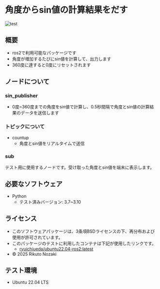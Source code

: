 # 角度からsin値の計算結果をだす
![test](https://github.com/nozakirikuto2/robosys2024/actions/workflows/test.yml/badge.svg)

## 概要

- ros2で利用可能なパッケージです
- 角度が増加するたびにsin値を計算して、出力します
- 360度に達すると0度にリセットされます

## ノードについて
### sin_publisher

- 0度~360度までの角度をsin値で計算し、0.5秒間隔で角度とsin値の計算結果のデータを送信します

### トピックについて

- countup
   - 角度とsin値をリアルタイムで送信

### sub

テスト用に使用するノードです。受け取った角度とsin値を端末に表示します。

## 必要なソフトウェア

- Python
   - テスト済みバージョン: 3.7~3.10

## ライセンス

- このソフトウェアパッケージは、3条項BSDライセンスの下、再分布および使用が許可されています。
- このパッケージのテストに利用したコンテナは下記が使用したリンクです。
   - [ryuichiueda/ubuntu22.04-ros2:latest](https://hub.docker.com/repository/docker/ryuichiueda/ubuntu22.04-ros2)
- © 2025 Rikuto Nozaki

## テスト環境

-  Ubuntu 22.04 LTS
